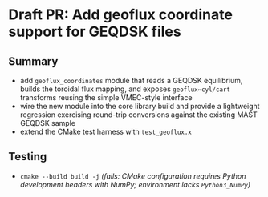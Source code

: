 # Draft PR: Add geoflux coordinate support for GEQDSK files

## Summary
- add `geoflux_coordinates` module that reads a GEQDSK equilibrium, builds the toroidal flux mapping, and exposes `geoflux↔cyl/cart` transforms reusing the simple VMEC-style interface
- wire the new module into the core library build and provide a lightweight regression exercising round-trip conversions against the existing MAST GEQDSK sample
- extend the CMake test harness with `test_geoflux.x`

## Testing
- `cmake --build build -j` *(fails: CMake configuration requires Python development headers with NumPy; environment lacks `Python3_NumPy`)*
